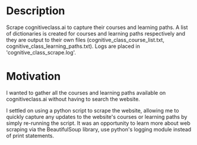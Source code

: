 # Description
Scrape cognitiveclass.ai to capture their courses and learning paths. A list of dictionaries is created for courses and learning paths respectively and they are output to their own files (cognitive_class_course_list.txt, cognitive_class_learning_paths.txt). Logs are placed in 'cognitive_class_scrape.log'.

# Motivation
I wanted to gather all the courses and learning paths available on cognitiveclass.ai without having to search the website.

I settled on using a python script to scrape the website, allowing me to quickly capture any updates to the website's courses or learning paths by simply re-running the script. It was an opportunity to learn more about web scraping via the BeautifulSoup library, use python's logging module instead of print statements.
